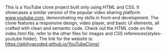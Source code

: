 This is a YouTube clone project built only using HTML and CSS. It showcases a similar version of the popular video sharing platform www.youtube.com, demonstrating my skills in front-end development. The clone features a responsive design, video player, and basic UI elements, all crafted with clean and semantic code. 
Check out the HTML code on the index.html file, refer to the other files for images and CSS references(styles-youtube folder). 
The link for the website is: https://aitijhyacoded.github.io/YouTubeClone/
